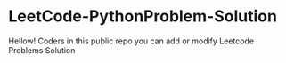 # LeetCode-PythonProblem-Solution
Hellow! Coders in this public repo you can add or modify Leetcode Problems Solution
